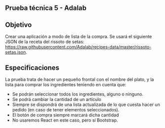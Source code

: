 Prueba técnica 5 - Adalab
-------
Objetivo
---
Crear una aplicación a modo de lista de la compra. Se usará el siguiente JSON de la receta del rissoto de setas: https://raw.githubusercontent.com/Adalab/recipes-data/master/rissoto-setas.json.

Especificaciones
------
La prueba trata de hacer un pequeño frontal con el nombre del plato, y la lista para comprar los ingredientes teniendo en cuenta que:

- Se podrán seleccionar todos los ingredientes, alguno o ninguno.
- Se podrá cambiar la cantidad de un artículo
- Siempre se dispondrá de una lista actualizada de lo que cuesta hacer un pedido (en caso de tener elementos seleccionados).
- El botón de compra siempre marcará dicha cantidad
- No usaremos React en este caso, pero sí Bootstrap.
